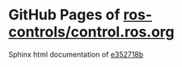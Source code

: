 GitHub Pages of [ros-controls/control.ros.org](https://github.com/ros-controls/control.ros.org.git)
===
Sphinx html documentation of [e352718b](https://github.com/ros-controls/control.ros.org/tree/e352718b4f81d57e248e70515cab6b7e533a0573)
